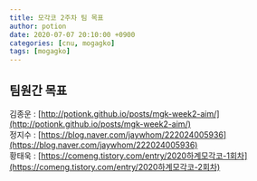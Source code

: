 ```yaml
---
title: 모각코 2주차 팀 목표
author: potion
date: 2020-07-07 20:10:00 +0900
categories: [cnu, mogagko]
tags: [mogagko]
---
```


## 팀원간 목표

김종운 : [http://potionk.github.io/posts/mgk-week2-aim/](http://potionk.github.io/posts/mgk-week2-aim/)<br>
정지수 : [https://blog.naver.com/jaywhom/222024005936](https://blog.naver.com/jaywhom/222024005936)<br>
황태욱 : [https://comeng.tistory.com/entry/2020하계모각코-1회차](https://comeng.tistory.com/entry/2020하계모각코-2회차)